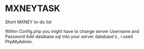 # MXNEYTASK
Short MXNEY to-do list

Within Config.php you might have to change server Username and Password 
Add database.sql into your server database's , i used PhpMyAdmin.
